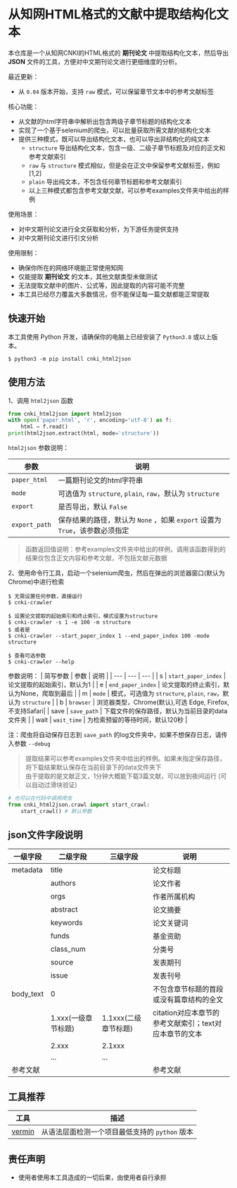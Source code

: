 # 从知网HTML格式的文献中提取结构化文本

本仓库是一个从知网CNKI的HTML格式的 <b>期刊论文</b> 中提取结构化文本，然后导出 <b>JSON</b> 文件的工具，方便对中文期刊论文进行更细维度的分析。

最近更新：  
- 从 `0.04` 版本开始，支持 `raw` 模式，可以保留章节文本中的参考文献标签

核心功能：
- 从文献的html字符串中解析出包含两级子章节标题的结构化文本
- 实现了一个基于selenium的爬虫，可以批量获取所需文献的结构化文本
- 提供三种模式，既可以导出结构化文本，也可以导出非结构化的纯文本
  - `structure` 导出结构化文本，包含一级、二级子章节标题及对应的正文和参考文献索引
  - `raw` 与 `structure` 模式相似，但是会在正文中保留参考文献标签，例如[1,2]
  - `plain` 导出纯文本，不包含任何章节标题和参考文献索引
  - 以上三种模式都包含参考文献文献，可以参考examples文件夹中给出的样例

使用场景：
- 对中文期刊论文进行全文获取和分析，为下游任务提供支持
- 对中文期刊论文进行引文分析

使用限制：
- 确保你所在的网络环境能正常使用知网
- 仅能提取 <b>期刊论文</b> 的文本，其他文献类型未做测试
- 无法提取文献中的图片、公式等，因此提取的内容可能不完整
- 本工具已经尽力覆盖大多数情况，但不能保证每一篇文献都能正常提取

## 快速开始

本工具使用 Python 开发，请确保你的电脑上已经安装了 `Python3.8` 或以上版本。

```console
$ python3 -m pip install cnki_html2json
```

## 使用方法

1、调用 `html2json` 函数

```python
from cnki_html2json import html2json
with open('paper.html', 'r', encoding='utf-8') as f:
	html = f.read()
print(html2json.extract(html, mode='structure'))
```
`html2json` 参数说明：

| 参数 | 说明 |
| --- | --- |
| `paper_html` | 一篇期刊论文的html字符串 |
| `mode` | 可选值为 `structure`, `plain`, `raw`，默认为 `structure` |
| `export` | 是否导出，默认 `False` |
| `export_path` | 保存结果的路径，默认为 `None` ，如果 `export` 设置为 `True`，该参数必须指定 |

> 函数返回值说明：参考examples文件夹中给出的样例，调用该函数得到的结果仅包含正文内容和参考文献，不包括文献元数据

2、使用命令行工具，启动一个selenium爬虫，然后在弹出的浏览器窗口(默认为Chrome)中进行检索
```console
$ 无需设置任何参数，直接运行
$ cnki-crawler
```
```console
$ 设置论文提取的起始索引和终止索引，模式设置为structure
$ cnki-crawler -s 1 -e 100 -m structure
$ 或者是
$ cnki-crawler --start_paper_index 1 --end_paper_index 100 -mode structure
```
```console
$ 查看可选参数
$ cnki-crawler --help
```

参数说明：
| 简写参数 | 参数 | 说明 |
| --- | --- | --- |
| s | `start_paper_index` | 论文提取的起始索引，默认为1 |
| e | `end_paper_index` | 论文提取的终止索引，默认为None，爬取到最后 |
| m | `mode` | 模式，可选值为 `structure`, `plain`, `raw`，默认为 `structure` |
| b | `browser` | 浏览器类型，Chrome(默认),可选 Edge, Firefox, 不支持Safari|
| save | `save_path` | 下载文件的保存路径，默认为当前目录的data文件夹 |
| wait | `wait_time` | 为检索预留的等待时间，默认120秒 |

注：爬虫将自动保存日志到 `save_path` 的log文件夹中，如果不想保存日志，请传入参数 `--debug`
> 提取结果可以参考examples文件夹中给出的样例。如果未指定保存路径，将下载结果默认保存在当前目录下的data文件夹下  
> 由于提取的是文献正文，1分钟大概能下载3篇文献，可以放到夜间运行 (可以自动过滑块验证)

```python
# 也可以在代码中调用爬虫
from cnki_html2json.crawl import start_crawl:
	start_crawl() # 默认参数
```

## json文件字段说明

| 一级字段 | 二级字段 |三级字段| 说明 |
| --- | --- | --- | --- |
| metadata | title |  |论文标题|
|  | authors |  |论文作者|
|  | orgs |  |作者所属机构|
|  | abstract |  |论文摘要|
|  | keywords |  |论文关键词|
|  | funds |  |基金资助|
|  | class_num |  |分类号|
|  | source |  |发表期刊|
|  | issue |  |发表刊号|
| body_text | 0 |  |不包含章节标题的首段或没有篇章结构的全文|
|  | 1.xxx(一级章节标题) | 1.1xxx(二级章节标题) |citation对应本章节的参考文献索引；text对应本章节的文本|
|  | 2.xxx | 2.1xxx ||
|  | ...| ... ||
| 参考文献 |  |  |参考文献|

## 工具推荐

| 工具  | 描述 |
| --- | --- |
| [vermin](https://github.com/netromdk/vermin) | 从语法层面检测一个项目最低支持的 `python` 版本 |

## 责任声明

- 使用者使用本工具造成的一切后果，由使用者自行承担